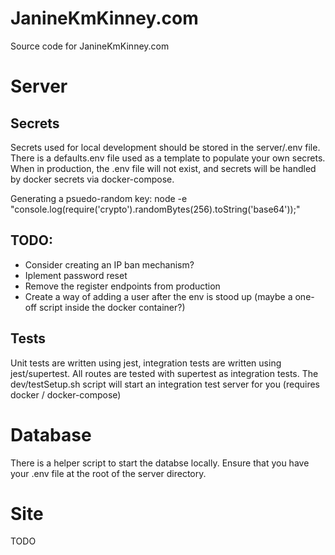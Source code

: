 # JanineKmKinney.com
Source code for JanineKmKinney.com

# Server
## Secrets
Secrets used for local development should be stored in the server/.env file.
There is a defaults.env file used as a template to populate your own secrets.  When in production, the .env file will not exist, and secrets will be handled by docker secrets via docker-compose.

Generating a psuedo-random key: node -e "console.log(require('crypto').randomBytes(256).toString('base64'));"

## TODO:
- Consider creating an IP ban mechanism?
- Iplement password reset
- Remove the register endpoints from production
- Create a way of adding a user after the env is stood up (maybe a one-off script inside the docker container?)

## Tests
Unit tests are written using jest, integration tests are written using jest/supertest.
All routes are tested with supertest as integration tests.
The dev/testSetup.sh script will start an integration test server for you (requires docker / docker-compose)

# Database
There is a helper script to start the databse locally.  Ensure that you have your .env file at the root of the server directory.

# Site
TODO
